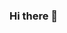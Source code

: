 ### Hi there 👋

<!--
**Rathraiser12/Rathraiser12** is a ✨ _special_ ✨ repository because its `README.md` (this file) appears on your GitHub profile.

Here are some ideas to get you started:

- 🔭 I’m currently working on data vizualization
- 🌱 I’m currently learning JS, React and D3 for data vizualization
- 🤔 I’m looking for help with what to do with my career
- 💬 Ask me about anything
- ⚡ Fun fact: Facts are Fun
-->
